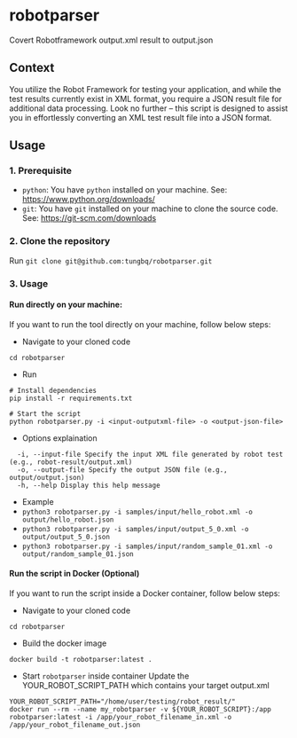 # robotparser

Covert Robotframework output.xml result to output.json

## Context

You utilize the Robot Framework for testing your application, and while the test results currently exist in XML format, you require a JSON result file for additional data processing. Look no further – this script is designed to assist you in effortlessly converting an XML test result file into a JSON format.

## Usage

### 1. Prerequisite

- `python`: You have `python` installed on your machine. See: https://www.python.org/downloads/
- `git`: You have `git` installed on your machine to clone the source code. See: https://git-scm.com/downloads

### 2. Clone the repository

Run `git clone git@github.com:tungbq/robotparser.git`

### 3. Usage

#### Run directly on your machine:

If you want to run the tool directly on your machine, follow below steps:

- Navigate to your cloned code

`cd robotparser`

- Run

```
# Install dependencies
pip install -r requirements.txt

# Start the script
python robotparser.py -i <input-outputxml-file> -o <output-json-file>
```

- Options explaination

```
  -i, --input-file Specify the input XML file generated by robot test (e.g., robot-result/output.xml)
  -o, --output-file Specify the output JSON file (e.g., output/output.json)
  -h, --help Display this help message
```

- Example
- `python3 robotparser.py -i samples/input/hello_robot.xml -o output/hello_robot.json`
- `python3 robotparser.py -i samples/input/output_5_0.xml -o output/output_5_0.json`
- `python3 robotparser.py -i samples/input/random_sample_01.xml -o output/random_sample_01.json`

#### Run the script in Docker (Optional)

If you want to run the script inside a Docker container, follow below steps:

- Navigate to your cloned code

`cd robotparser`

- Build the docker image

```
docker build -t robotparser:latest .
```

- Start `robotparser` inside container
  Update the YOUR_ROBOT_SCRIPT_PATH which contains your target output.xml

```
YOUR_ROBOT_SCRIPT_PATH="/home/user/testing/robot_result/"
docker run --rm --name my_robotparser -v ${YOUR_ROBOT_SCRIPT}:/app robotparser:latest -i /app/your_robot_filename_in.xml -o /app/your_robot_filename_out.json
```
